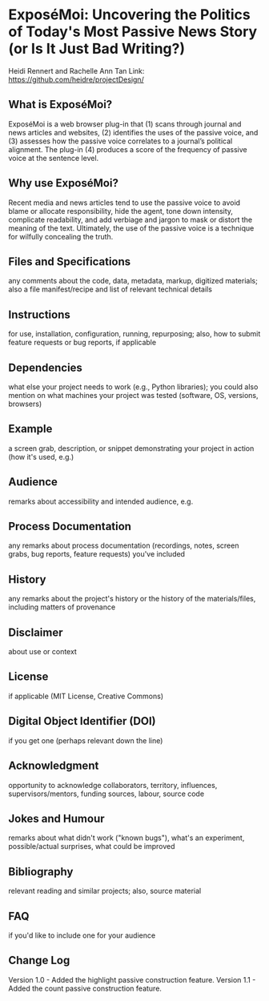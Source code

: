 # ExposéMoi: Uncovering the Politics of Today's Most Passive News Story (or Is It Just Bad Writing?)

Heidi Rennert and Rachelle Ann Tan
Link: https://github.com/heidre/projectDesign/

## What is ExposéMoi?

ExposéMoi is a web browser plug-in that (1) scans through journal and news articles and websites, (2) identifies the uses of the passive voice, and (3) assesses how the passive voice correlates to a journal’s political alignment. The plug-in (4) produces a score of the frequency of passive voice at the sentence level. 

## Why use ExposéMoi?

Recent media and news articles tend to use the passive voice to avoid blame or allocate responsibility, hide the agent, tone down intensity, complicate readability, and add verbiage and jargon to mask or distort the meaning of the text. Ultimately, the use of the passive voice is a technique for wilfully concealing the truth.

## Files and Specifications 

any comments about the code, data, metadata, markup, digitized materials; also a file manifest/recipe and list of relevant technical details 

## Instructions 

for use, installation, configuration, running, repurposing; also, how to submit feature requests or bug reports, if applicable 

## Dependencies 

what else your project needs to work (e.g., Python libraries); you could also mention on what machines your project was tested (software, OS, versions, browsers) 

## Example

a screen grab, description, or snippet demonstrating your project in action (how it's used, e.g.) 

## Audience 

remarks about accessibility and intended audience, e.g. 

## Process Documentation 

any remarks about process documentation (recordings, notes, screen grabs, bug reports, feature requests) you've included 

## History 

any remarks about the project's history or the history of the materials/files, including matters of provenance 

## Disclaimer

about use or context 

## License 

if applicable (MIT License, Creative Commons) 

## Digital Object Identifier (DOI) 

if you get one (perhaps relevant down the line) 

## Acknowledgment

opportunity to acknowledge collaborators, territory, influences, supervisors/mentors, funding sources, labour, source code  

## Jokes and Humour 

remarks about what didn't work ("known bugs"), what's an experiment, possible/actual surprises, what could be improved

## Bibliography 

relevant reading and similar projects; also, source material

## FAQ

if you'd like to include one for your audience 

## Change Log 

Version 1.0 - Added the highlight passive construction feature.
Version 1.1 - Added the count passive construction feature.
